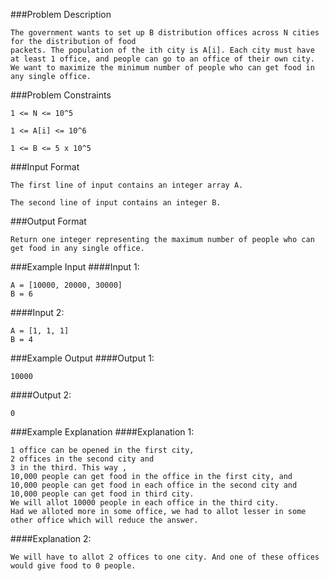 ###Problem Description
```
The government wants to set up B distribution offices across N cities for the distribution of food
packets. The population of the ith city is A[i]. Each city must have at least 1 office, and people can go to an office of their own city. We want to maximize the minimum number of people who can get food in any single office.
```


###Problem Constraints
```
1 <= N <= 10^5

1 <= A[i] <= 10^6

1 <= B <= 5 x 10^5
```


###Input Format
```
The first line of input contains an integer array A.

The second line of input contains an integer B.
```


###Output Format
```
Return one integer representing the maximum number of people who can get food in any single office.
```


###Example Input
####Input 1:

```
A = [10000, 20000, 30000]
B = 6
```
####Input 2:

```
A = [1, 1, 1]
B = 4
```

###Example Output
####Output 1:

```
10000
```
####Output 2:

```
0
```


###Example Explanation
####Explanation 1:

```
1 office can be opened in the first city,
2 offices in the second city and
3 in the third. This way ,
10,000 people can get food in the office in the first city, and
10,000 people can get food in each office in the second city and
10,000 people can get food in third city.
We will allot 10000 people in each office in the third city.
Had we alloted more in some office, we had to allot lesser in some other office which will reduce the answer.
```
####Explanation 2:

```
We will have to allot 2 offices to one city. And one of these offices would give food to 0 people. 
```